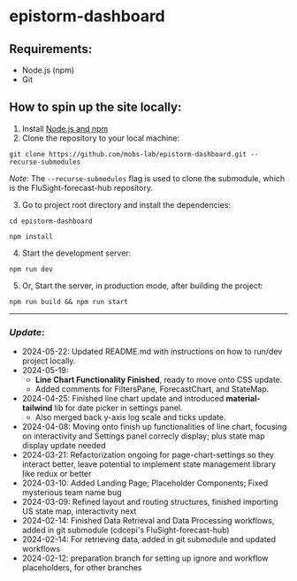 # epistorm-dashboard

## Requirements:

- Node.js (npm)
- Git

## How to spin up the site locally:

1. Install [Node.js and npm](https://nodejs.org/en)
2. Clone the repository to your local machine:

```git clone https://github.com/mobs-lab/epistorm-dashboard.git --recurse-submodules```

_Note_: The `--recurse-submodules` flag is used to clone the submodule, which is the FluSight-forecast-hub repository.

3. Go to project root directory and install the dependencies:

```cd epistorm-dashboard```

```npm install```

4. Start the development server:

```npm run dev```

5. Or, Start the server, in production mode, after building the project:

```npm run build && npm run start```

---

### _Update_:

- 2024-05-22: Updated README.md with instructions on how to run/dev project locally.
- 2024-05-19:
    - **Line Chart Functionality Finished**, ready to move onto CSS update.
    - Added comments for FiltersPane, ForecastChart, and StateMap.
- 2024-04-25: Finished line chart update and introduced **material-tailwind** lib for date picker in settings panel.
    - Also merged back y-axis log scale and ticks update.
- 2024-04-08: Moving onto finish up functionalities of line chart, focusing on interactivity and Settings panel correcly
  display; plus state map display update needed
- 2024-03-21: Refactorization ongoing for page-chart-settings so they interact better, leave potential to implement
  state management library like redux or better
- 2024-03-10: Added Landing Page; Placeholder Components; Fixed mysterious team name bug
- 2024-03-09: Refined layout and routing structures, finished importing US state map, interactivity next
- 2024-02-14: Finished Data Retrieval and Data Processing workflows, added in git submodule (cdcepi's
  FluSight-forecast-hub)
- 2024-02-14: For retrieving data, added in git submodule and updated workflows
- 2024-02-12: preparation branch for setting up ignore and workflow placeholders, for other branches